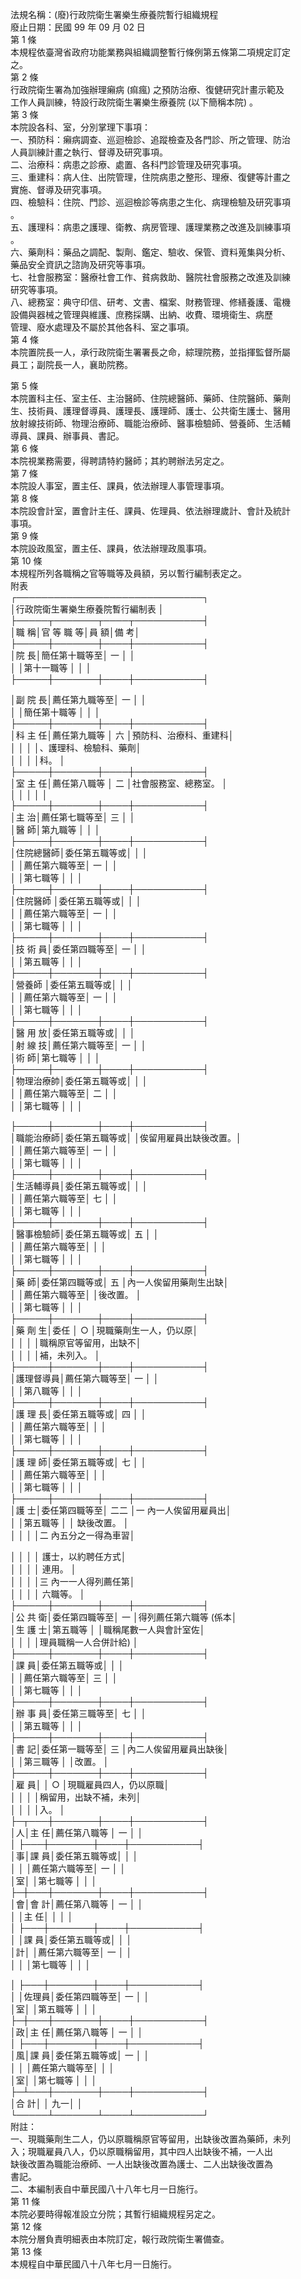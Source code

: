 法規名稱：(廢)行政院衛生署樂生療養院暫行組織規程  
廢止日期：民國 99 年 09 月 02 日  
第 1 條  
本規程依臺灣省政府功能業務與組織調整暫行條例第五條第二項規定訂定  
之。  
第 2 條  
行政院衛生署為加強辦理癩病 (痲瘋) 之預防治療、復健研究計畫示範及  
工作人員訓練，特設行政院衛生署樂生療養院 (以下簡稱本院) 。  
第 3 條  
本院設各科、室，分別掌理下事項：  
一、預防科：癩病調查、巡迴檢診、追蹤檢查及各門診、所之管理、防治  
人員訓練計畫之執行、督導及研究事項。  
二、治療科：病患之診療、處置、各科門診管理及研究事項。  
三、重建科：病人住、出院管理，住院病患之整形、理療、復健等計畫之  
實施、督導及研究事項。  
四、檢驗科：住院、門診、巡迴檢診等病患之生化、病理檢驗及研究事項  
。  
五、護理科：病患之護理、衛教、病房管理、護理業務之改進及訓練事項  
。  
六、藥劑科：藥品之調配、製劑、鑑定、驗收、保管、資料蒐集與分析、  
藥品安全資訊之諮詢及研究等事項。  
七、社會服務室：醫療社會工作、貧病救助、醫院社會服務之改進及訓練  
研究等事項。  
八、總務室：典守印信、研考、文書、檔案、財務管理、修繕養護、電機  
設備與器械之管理與維護、庶務採購、出納、收費、環境衛生、病歷  
管理、廢水處理及不屬於其他各科、室之事項。  
第 4 條  
本院置院長一人，承行政院衛生署署長之命，綜理院務，並指揮監督所屬  
員工；副院長一人，襄助院務。  


第 5 條  
本院置科主任、室主任、主治醫師、住院總醫師、藥師、住院醫師、藥劑  
生、技術員、護理督導員、護理長、護理師、護士、公共衛生護士、醫用  
放射線技術師、物理治療師、職能治療師、醫事檢驗師、營養師、生活輔  
導員、課員、辦事員、書記。  
第 6 條  
本院視業務需要，得聘請特約醫師；其約聘辦法另定之。  
第 7 條  
本院設人事室，置主任、課員，依法辦理人事管理事項。  
第 8 條  
本院設會計室，置會計主任、課員、佐理員、依法辦理歲計、會計及統計  
事項。  
第 9 條  
本院設政風室，置主任、課員，依法辦理政風事項。  
第 10 條  
本規程所列各職稱之官等職等及員額，另以暫行編制表定之。  
附表  
┌──────────────────────────────┐  
│行政院衛生署樂生療養院暫行編制表 │  
├─────┬───────┬────┬───────────┤  
│職 稱│官 等 職 等│員 額│備 考│  
├─────┼───────┼────┼───────────┤  
│院 長│簡任第十職等至│ 一 │ │  
│ │第十一職等 │ │ │  
├─────┼───────┼────┼───────────┤  


│副 院 長│薦任第九職等至│ 一 │ │  
│ │簡任第十職等 │ │ │  
├─────┼───────┼────┼───────────┤  
│科 主 任│薦任第九職等 │ 六 │預防科、治療科、重建科│  
│ │ │ │、護理科、檢驗科、藥劑│  
│ │ │ │科。 │  
├─────┼───────┼────┼───────────┤  
│室 主 任│薦任第八職等 │ 二 │社會服務室、總務室。 │  
│ │ │ │ │  
├─────┼───────┼────┼───────────┤  
│主 治│薦任第七職等至│ 三 │ │  
│醫 師│第九職等 │ │ │  
├─────┼───────┼────┼───────────┤  
│住院總醫師│委任第五職等或│ │ │  
│ │薦任第六職等至│ 一 │ │  
│ │第七職等 │ │ │  
├─────┼───────┼────┼───────────┤  
│住院醫師 │委任第五職等或│ │ │  
│ │薦任第六職等至│ 一 │ │  
│ │第七職等 │ │ │  
├─────┼───────┼────┼───────────┤  
│技 術 員│委任第四職等至│ 一 │ │  
│ │第五職等 │ │ │  
├─────┼───────┼────┼───────────┤  
│營養師 │委任第五職等或│ │ │  
│ │薦任第六職等至│ 一 │ │  
│ │第七職等 │ │ │  
├─────┼───────┼────┼───────────┤  
│醫 用 放│委任第五職等或│ │ │  
│射 線 技│薦任第六職等至│ 一 │ │  
│術 師│第七職等 │ │ │  
├─────┼───────┼────┼───────────┤  
│物理治療帥│委任第五職等或│ │ │  
│ │薦任第六職等至│ 二 │ │  
│ │第七職等 │ │ │  


├─────┼───────┼────┼───────────┤  
│職能治療師│委任第五職等或│ │俟留用雇員出缺後改置。│  
│ │薦任第六職等至│ 一 │ │  
│ │第七職等 │ │ │  
├─────┼───────┼────┼───────────┤  
│生活輔導員│委任第五職等或│ │ │  
│ │薦任第六職等至│ 七 │ │  
│ │第七職等 │ │ │  
├─────┼───────┼────┼───────────┤  
│醫事檢驗師│委任第五職等或│ 五 │ │  
│ │薦任第六職等至│ │ │  
│ │第七職等 │ │ │  
├─────┼───────┼────┼───────────┤  
│藥 師│委任第四職等或│ 五 │內一人俟留用藥劑生出缺│  
│ │薦任第六職等至│ │後改置。 │  
│ │第七職等 │ │ │  
├─────┼───────┼────┼───────────┤  
│藥 劑 生│委任 │ ○ │現職藥劑生一人，仍以原│  
│ │ │ │職稱原官等留用，出缺不│  
│ │ │ │補，未列入。 │  
├─────┼───────┼────┼───────────┤  
│護理督導員│薦任第六職等至│ 一 │ │  
│ │第八職等 │ │ │  
├─────┼───────┼────┼───────────┤  
│護 理 長│委任第五職等或│ 四 │ │  
│ │薦任第六職等至│ │ │  
│ │第七職等 │ │ │  
├─────┼───────┼────┼───────────┤  
│護 理 師│委任第五職等或│ 七 │ │  
│ │薦任第六職等至│ │ │  
│ │第七職等 │ │ │  
├─────┼───────┼────┼───────────┤  
│護 士│委任第四職等至│ 二二 │一 內一人俟留用雇員出│  
│ │第五職等 │ │ 缺後改置。 │  
│ │ │ │二 內五分之一得為車習│  


│ │ │ │ 護士，以約聘任方式│  
│ │ │ │ 連用。 │  
│ │ │ │三 內一一人得列薦任第│  
│ │ │ │ 六職等。 │  
├─────┼───────┼────┼───────────┤  
│公 共 衛│委任第四職等至│ 一 │得列薦任第六職等 (係本│  
│生 護 士│第五職等 │ │職稱尾數一人與會計室佐│  
│ │ │ │理員職稱一人合併計給) │  
├─────┼───────┼────┼───────────┤  
│課 員│委任第五職等或│ │ │  
│ │薦任第六職等至│ 三 │ │  
│ │第七職等 │ │ │  
├─────┼───────┼────┼───────────┤  
│辦 事 員│委任第三職等至│ 七 │ │  
│ │第五職等 │ │ │  
├─────┼───────┼────┼───────────┤  
│書 記│委任第一職等至│ 三 │內二人俟留用雇員出缺後│  
│ │第三職等 │ │改置。 │  
├─────┼───────┼────┼───────────┤  
│雇 員│ │ ○ │現職雇員四人，仍以原職│  
│ │ │ │稱留用，出缺不補，未列│  
│ │ │ │入。 │  
├─┬───┼───────┼────┼───────────┤  
│人│主 任│薦任第八職等 │ 一 │ │  
│ ├───┼───────┼────┼───────────┤  
│事│課 員│委任第五職等或│ │ │  
│ │ │薦任第六職等至│ 一 │ │  
│室│ │第七職等 │ │ │  
├─┼───┼───────┼────┼───────────┤  
│會│會 計│薦任第八職等 │ 一 │ │  
│ │主 任│ │ │ │  
│ ├───┼───────┼────┼───────────┤  
│ │課 員│委任第五職等或│ │ │  
│計│ │薦任第六職等至│ 一 │ │  
│ │ │第七職等 │ │ │  


│ ├───┼───────┼────┼───────────┤  
│ │佐理員│委任第四職等至│ 一 │ │  
│室│ │第五職等 │ │ │  
├─┼───┼───────┼────┼───────────┤  
│政│主 任│薦任第八職等 │ 一 │ │  
│ ├───┼───────┼────┼───────────┤  
│風│課 員│委任第五職等或│ 一 │ │  
│ │ │薦任第六職等至│ │ │  
│室│ │第七職等 │ │ │  
├─┴───┼───────┼────┼───────────┤  
│合 計│ │ 九一│ │  
└─────┴───────┴────┴───────────┘  
附註：  
一、現職藥劑生二人，仍以原職稱原官等留用，出缺後改置為藥師，未列  
入；現職雇員八人，仍以原職稱留用，其中四人出缺後不補，一人出  
缺後改置為職能治療師、一人出缺後改置為護士、二人出缺後改置為  
書記。  
二、本編制表自中華民國八十八年七月一日施行。  
第 11 條  
本院必要時得報准設立分院；其暫行組織規程另定之。  
第 12 條  
本院分層負責明細表由本院訂定，報行政院衛生署備查。  
第 13 條  
本規程自中華民國八十八年七月一日施行。  


